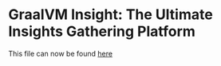 # GraalVM Insight: The Ultimate Insights Gathering Platform

This file can now be found [here](../../docs/tools/insight/Insight.md)
